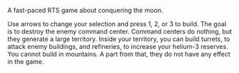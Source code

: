 A fast-paced RTS game about conquering the moon.

Use arrows to change your selection and press 1, 2, or 3 to build.
The goal is to destroy the enemy command center.
Command centers do nothing, but they generate a large territory.
Inside your territory, you can build turrets, to attack enemy buildings, and refineries, to increase your helium-3 reserves.
You cannot build in mountains. A part from that, they do not have any effect in the game.